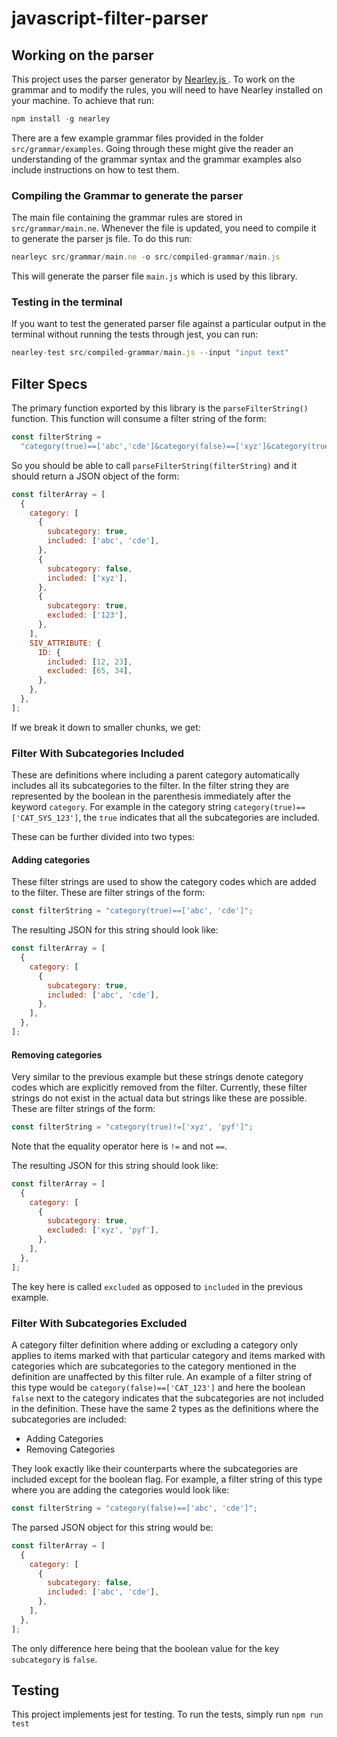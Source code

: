 # javascript-filter-parser

## Working on the parser

This project uses the parser generator by [ Nearley.js ](https://nearley.js.org/). To work on the grammar and to modify the rules, you will need to have Nearley installed on your machine. To achieve that run:

```js
npm install -g nearley
```

There are a few example grammar files provided in the folder `src/grammar/examples`. Going through these might give the reader an understanding of the grammar syntax and the grammar examples also include instructions on how to test them.

### Compiling the Grammar to generate the parser

The main file containing the grammar rules are stored in `src/grammar/main.ne`. Whenever the file is updated, you need to compile it to generate the parser js file. To do this run:

```js
nearleyc src/grammar/main.ne -o src/compiled-grammar/main.js
```

This will generate the parser file `main.js` which is used by this library.

### Testing in the terminal

If you want to test the generated parser file against a particular output in the terminal without running the tests through jest, you can run:

```js
nearley-test src/compiled-grammar/main.js --input "input text"
```

## Filter Specs

The primary function exported by this library is the `parseFilterString()` function. This function will consume a filter string of the form:

```js
const filterString =
  "category(true)==['abc','cde']&category(false)==['xyz']&category(true)!=['123']&SIV_ATTRIBUTE(id)==[12,23]&SIV_ATTRIBUTE(id)!=[65,34]";
```

So you should be able to call `parseFilterString(filterString)` and it should return a JSON object of the form:

```js
const filterArray = [
  {
    category: [
      {
        subcategory: true,
        included: ['abc', 'cde'],
      },
      {
        subcategory: false,
        included: ['xyz'],
      },
      {
        subcategory: true,
        excluded: ['123'],
      },
    ],
    SIV_ATTRIBUTE: {
      ID: {
        included: [12, 23],
        excluded: [65, 34],
      },
    },
  },
];
```

If we break it down to smaller chunks, we get:

### Filter With Subcategories Included

These are definitions where including a parent category automatically includes all its subcategories to the filter. In the filter string they are represented by the boolean in the parenthesis immediately after the keyword `category`. For example in the category string `category(true)==['CAT_SYS_123']`, the `true` indicates that all the subcategories are included.

These can be further divided into two types:

#### Adding categories

These filter strings are used to show the category codes which are added to the filter. These are filter strings of the form:

```js
const filterString = "category(true)==['abc', 'cde']";
```

The resulting JSON for this string should look like:

```js
const filterArray = [
  {
    category: [
      {
        subcategory: true,
        included: ['abc', 'cde'],
      },
    ],
  },
];
```

#### Removing categories

Very similar to the previous example but these strings denote category codes which are explicitly removed from the filter. Currently, these filter strings do not exist in the actual data but strings like these are possible. These are filter strings of the form:

```js
const filterString = "category(true)!=['xyz', 'pyf']";
```

Note that the equality operator here is `!=` and not `==`.

The resulting JSON for this string should look like:

```js
const filterArray = [
  {
    category: [
      {
        subcategory: true,
        excluded: ['xyz', 'pyf'],
      },
    ],
  },
];
```

The key here is called `excluded` as opposed to `included` in the previous example.

### Filter With Subcategories Excluded

A category filter definition where adding or excluding a category only applies to items marked with that particular category and items marked with categories which are subcategories to the category mentioned in the definition are unaffected by this filter rule. An example of a filter string of this type would be `category(false)==['CAT_123']` and here the boolean `false` next to the category indicates that the subcategories are not included in the definition. These have the same 2 types as the definitions where the subcategories are included:

- Adding Categories
- Removing Categories

They look exactly like their counterparts where the subcategories are included except for the boolean flag. For example, a filter string of this type where you are adding the categories would look like:

```js
const filterString = "category(false)==['abc', 'cde']";
```

The parsed JSON object for this string would be:

```js
const filterArray = [
  {
    category: [
      {
        subcategory: false,
        included: ['abc', 'cde'],
      },
    ],
  },
];
```

The only difference here being that the boolean value for the key `subcategory` is `false`.

## Testing

This project implements jest for testing. To run the tests, simply run `npm run test`
